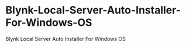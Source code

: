 # Blynk-Local-Server-Auto-Installer-For-Windows-OS
Blynk Local Server Auto Installer For Windows OS
